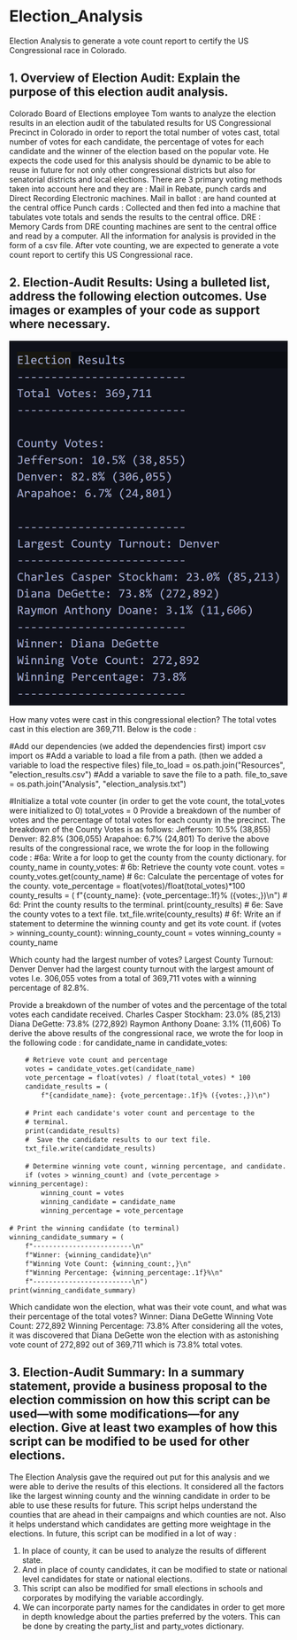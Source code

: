 # Election_Analysis
Election Analysis to generate a vote count report to certify the US Congressional race in Colorado.

## 1. Overview of Election Audit: Explain the purpose of this election audit analysis.
Colorado Board of Elections employee Tom wants to analyze the election results in an election audit of the tabulated results for US Congressional Precinct in Colorado in order to report the total number of votes cast, total number of votes for each candidate, the percentage of votes for each candidate and the winner of the election based on the popular vote. He expects the code used for this analysis should be dynamic to be able to reuse in future for not only other congressional districts but also for senatorial districts and local elections.
There are 3 primary voting methods taken into account here and they are : Mail in Rebate, punch cards and Direct Recording Electronic machines.
Mail in ballot : are hand counted at the central office 
Punch cards : Collected and then fed into a machine that tabulates vote totals and sends the results to the central office. 
DRE : Memory Cards from DRE counting machines are sent to the central office and read by a computer. 
All the information for analysis is provided in the form of a csv file. After vote counting, we are expected to generate a vote count report to certify this US Congressional race.

## 2. Election-Audit Results: Using a bulleted list, address the following election outcomes. Use images or examples of your code as support where necessary.

![Election Analysis](Election_Analysis.png)

How many votes were cast in this congressional election?
The total votes cast in this election are 369,711.
Below is the code : 

#Add our dependencies (we added the dependencies first)
import csv
import os
#Add a variable to load a file from a path. (then we added a variable to load the respective files)
file_to_load = os.path.join("Resources", "election_results.csv")
#Add a variable to save the file to a path.
file_to_save = os.path.join("Analysis", "election_analysis.txt")

#Initialize a total vote counter (in order to get the vote count, the total_votes were initialized to 0)
total_votes = 0
Provide a breakdown of the number of votes and the percentage of total votes for each county in the precinct.
The breakdown of the County Votes is as follows:
Jefferson: 10.5% (38,855)
Denver: 82.8% (306,055)
Arapahoe: 6.7% (24,801)
To derive the above results of the congressional race, we wrote the for loop in the following code :
#6a: Write a for loop to get the county from the county dictionary.
    for county_name in county_votes:
        # 6b: Retrieve the county vote count.
        votes = county_votes.get(county_name)
        # 6c: Calculate the percentage of votes for the county.
        vote_percentage = float(votes)/float(total_votes)*100
        county_results = (
            f"{county_name}: {vote_percentage:.1f}% ({votes:,})\n")
         # 6d: Print the county results to the terminal.
        print(county_results)
         # 6e: Save the county votes to a text file.
        txt_file.write(county_results)
         # 6f: Write an if statement to determine the winning county and get its vote count.
        if (votes > winning_county_count):
            winning_county_count = votes
            winning_county = county_name

Which county had the largest number of votes?
Largest County Turnout: Denver 
Denver had the largest county turnout with the largest amount of votes I.e. 306,055 votes from a total of 369,711 votes with a winning percentage of 82.8%.

Provide a breakdown of the number of votes and the percentage of the total votes each candidate received.
Charles Casper Stockham: 23.0% (85,213)
Diana DeGette: 73.8% (272,892)
Raymon Anthony Doane: 3.1% (11,606)
To derive the above results of the congressional race, we wrote the for loop in the following code :
for candidate_name in candidate_votes:

        # Retrieve vote count and percentage
        votes = candidate_votes.get(candidate_name)
        vote_percentage = float(votes) / float(total_votes) * 100
        candidate_results = (
            f"{candidate_name}: {vote_percentage:.1f}% ({votes:,})\n")

        # Print each candidate's voter count and percentage to the
        # terminal.
        print(candidate_results)
        #  Save the candidate results to our text file.
        txt_file.write(candidate_results)

        # Determine winning vote count, winning percentage, and candidate.
        if (votes > winning_count) and (vote_percentage > winning_percentage):
            winning_count = votes
            winning_candidate = candidate_name
            winning_percentage = vote_percentage

    # Print the winning candidate (to terminal)
    winning_candidate_summary = (
        f"-------------------------\n"
        f"Winner: {winning_candidate}\n"
        f"Winning Vote Count: {winning_count:,}\n"
        f"Winning Percentage: {winning_percentage:.1f}%\n"
        f"-------------------------\n")
    print(winning_candidate_summary)


Which candidate won the election, what was their vote count, and what was their percentage of the total votes?
Winner: Diana DeGette
Winning Vote Count: 272,892
Winning Percentage: 73.8%
After considering all the votes, it was discovered that Diana DeGette won the election with as astonishing vote count of 272,892 out of 369,711 which is 73.8% total votes.

## 3. Election-Audit Summary: In a summary statement, provide a business proposal to the election commission on how this script can be used—with some modifications—for any election. Give at least two examples of how this script can be modified to be used for other elections.
The Election Analysis gave the required out put for this analysis and we were able to derive the results of this elections. It considered all the factors like the largest winning county and the winning candidate in order to be able to use these results for future. This script helps understand the counties that are ahead in their campaigns and which counties are not. Also it helps understand which candidates are getting more weightage in the elections. 
In future, this script can be modified in a lot of way :
1.	In place of county, it can be used to analyze the results of different state.
2.	And in place of county candidates, it can be modified to state or national level candidates for state or national elections.
3.	This script can also be modified for small elections in schools and corporates by modifying the variable accordingly.
4.	We can incorporate party names for the candidates in order to get more in depth knowledge about the parties preferred by the voters. This can be done by creating the party_list and party_votes dictionary.





